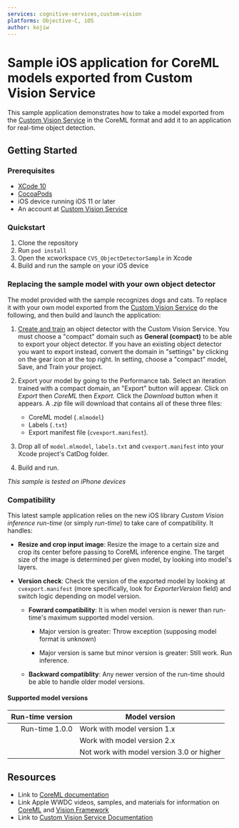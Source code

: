 ```yaml
---
services: cognitive-services,custom-vision
platforms: Objective-C, iOS
author: kojiw
---
```


# Sample iOS application for CoreML models exported from Custom Vision Service

This sample application demonstrates how to take a model exported from the [Custom Vision Service](https://www.customvision.ai) in the CoreML format and add it to an application for real-time object detection. 

## Getting Started

### Prerequisites

- [XCode 10](https://developer.apple.com/xcode/)
- [CocoaPods](https://cocoapods.org)
- iOS device running iOS 11 or later
- An account at [Custom Vision Service](https://www.customvision.ai) 

### Quickstart

1. Clone the repository
2. Run `pod install`
3. Open the xcworkspace `CVS_ObjectDetectorSample` in Xcode
4. Build and run the sample on your iOS device


### Replacing the sample model with your own object detector
The model provided with the sample recognizes dogs and cats. To replace it with your own model exported from the [Custom Vision Service](https://www.customvision.ai) do the following, and then build and launch the application:

  1. [Create and train](https://docs.microsoft.com/en-us/azure/cognitive-services/custom-vision-service/get-started-build-detector) an object detector with the Custom Vision Service. You must choose a "compact" domain such as **General (compact)** to be able to export your object detector. If you have an existing object detector you want to export instead, convert the domain in "settings" by clicking on the gear icon at the top right. In setting, choose a "compact" model, Save, and Train your project.

  2. Export your model by going to the Performance tab. Select an iteration trained with a compact domain, an "Export" button will appear. Click on *Export* then *CoreML* then *Export.* Click the *Download* button when it appears. A *.zip* file will download that contains all of these three files:
      - CoreML model (`.mlmodel`)
      - Labels (`.txt`)
      - Export manifest file (`cvexport.manifest`).

  3. Drop all of `model.mlmodel`, `labels.txt` and `cvexport.manifest` into your Xcode project's CatDog folder.

  4. Build and run.

*This sample is tested on iPhone devices*


### Compatibility

This latest sample application relies on the new iOS library *Custom Vision inference run-time* (or simply *run-time*) to take care of compatibility. It handles:

- __Resize and crop input image__: Resize the image to a certain size and crop its center before passing to CoreML inference engine. The target size of the image is determined per given model, by looking into model's layers.

- __Version check__: Check the version of the exported model by looking at `cvexport.manifest` (more specifically, look for *ExporterVersion* field) and switch logic depending on model version.

    - __Fowrard compatibility__: It is when model version is newer than run-time's maximum supported model version.
    
        - Major version is greater: Throw exception (supposing model format is unknown)

        - Major version is same but minor version is greater: Still work. Run inference.

    - __Backward compatiblity__: Any newer version of the run-time should be able to handle older model versions.

#### Supported model versions

| Run-time version  | Model version |
|--:                |--             |
| Run-time 1.0.0    | Work with model version 1.x |
|                   | Work with model version 2.x |
|                   | Not work with model version 3.0 or higher |


## Resources
- Link to [CoreML documentation](https://developer.apple.com/documentation/coreml)
- Link Apple WWDC videos, samples, and materials for information on [CoreML](https://developer.apple.com/videos/play/wwdc2017/710) and [Vision Framework](https://developer.apple.com/videos/play/wwdc2017/506/)
- Link to [Custom Vision Service Documentation](https://docs.microsoft.com/en-us/azure/cognitive-services/custom-vision-service/home)
